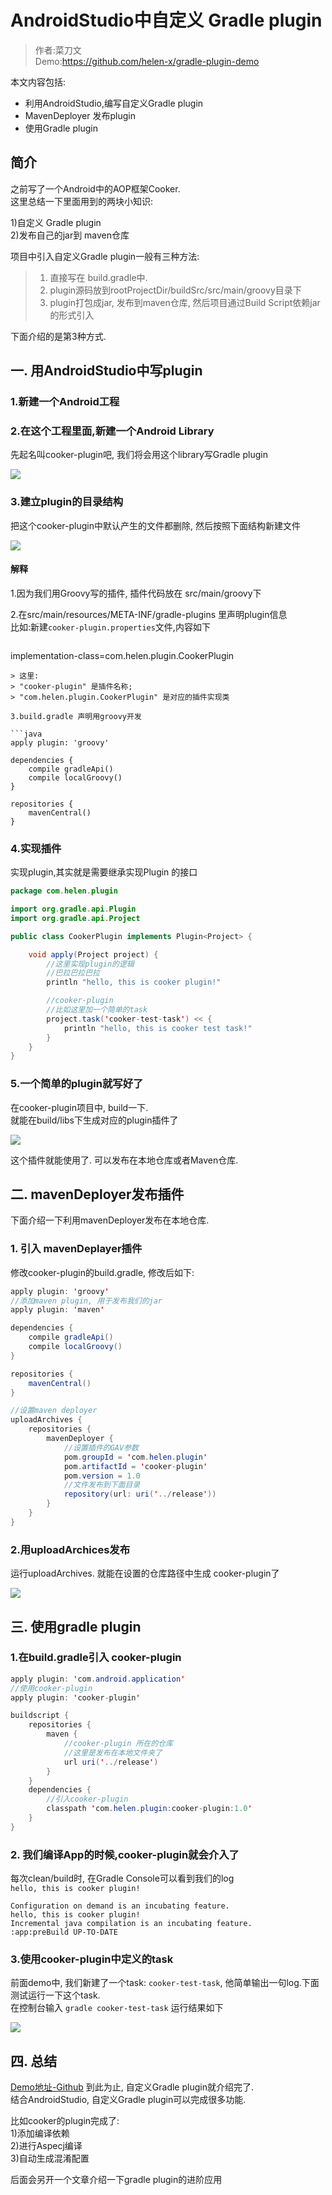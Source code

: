 # AndroidStudio中自定义 Gradle plugin   


>作者:菜刀文  
Demo:https://github.com/helen-x/gradle-plugin-demo


本文内容包括:     

- 利用AndroidStudio,编写自定义Gradle plugin  
- MavenDeployer 发布plugin  
- 使用Gradle plugin  


## 简介   
之前写了一个Android中的AOP框架Cooker.   
这里总结一下里面用到的两块小知识:     

1)自定义 Gradle plugin      
2)发布自己的jar到 maven仓库    

项目中引入自定义Gradle plugin一般有三种方法:   
>1. 直接写在 build.gradle中. 
>2. plugin源码放到rootProjectDir/buildSrc/src/main/groovy目录下 
>3. plugin打包成jar, 发布到maven仓库, 然后项目通过Build Script依赖jar的形式引入    


下面介绍的是第3种方式.  


##  一. 用AndroidStudio中写plugin       

### 1.新建一个Android工程 
### 2.在这个工程里面,新建一个Android Library 
   先起名叫cooker-plugin吧, 我们将会用这个library写Gradle plugin 


![](http://upload-images.jianshu.io/upload_images/4048192-c46c28de5172cdd9.png?imageMogr2/auto-orient/strip%7CimageView2/2/w/1240)

### 3.建立plugin的目录结构  
把这个cooker-plugin中默认产生的文件都删除, 然后按照下面结构新建文件   


![](http://upload-images.jianshu.io/upload_images/4048192-debed4cf882cc124.png?imageMogr2/auto-orient/strip%7CimageView2/2/w/1240)

#### 解释   
1.因为我们用Groovy写的插件, 插件代码放在 src/main/groovy下       

2.在src/main/resources/META-INF/gradle-plugins 里声明plugin信息   
 比如:新建`cooker-plugin.properties`文件,内容如下     

>```java   
implementation-class=com.helen.plugin.CookerPlugin
```  
> 这里:  
> "cooker-plugin" 是插件名称;    
> "com.helen.plugin.CookerPlugin" 是对应的插件实现类  

3.build.gradle 声明用groovy开发      

```java   
apply plugin: 'groovy'

dependencies {
    compile gradleApi()
    compile localGroovy()
}

repositories {
    mavenCentral()
}
```    

### 4.实现插件   
实现plugin,其实就是需要继承实现Plugin<Project> 的接口    

```java   
package com.helen.plugin

import org.gradle.api.Plugin
import org.gradle.api.Project

public class CookerPlugin implements Plugin<Project> {

    void apply(Project project) {
        //这里实现plugin的逻辑
        //巴拉巴拉巴拉
        println "hello, this is cooker plugin!"

        //cooker-plugin
        //比如这里加一个简单的task
        project.task('cooker-test-task') << {
            println "hello, this is cooker test task!"
        }
    }
}


```   

### 5.一个简单的plugin就写好了   
在cooker-plugin项目中, build一下.   
就能在build/libs下生成对应的plugin插件了

![](http://upload-images.jianshu.io/upload_images/4048192-177dc91cce18091e.png?imageMogr2/auto-orient/strip%7CimageView2/2/w/1240) 


这个插件就能使用了. 可以发布在本地仓库或者Maven仓库.   
       



## 二. mavenDeployer发布插件      
下面介绍一下利用mavenDeployer发布在本地仓库.   

### 1. 引入 mavenDeplayer插件      
修改cooker-plugin的build.gradle, 修改后如下:  

```java   
apply plugin: 'groovy'
//添加maven plugin, 用于发布我们的jar
apply plugin: 'maven'

dependencies {
    compile gradleApi()
    compile localGroovy()
}

repositories {
    mavenCentral()
}

//设置maven deployer
uploadArchives {
    repositories {
        mavenDeployer {
            //设置插件的GAV参数
            pom.groupId = 'com.helen.plugin'
            pom.artifactId = 'cooker-plugin'
            pom.version = 1.0 
            //文件发布到下面目录
            repository(url: uri('../release'))
        }
    }
}

```   
### 2.用uploadArchices发布 
运行uploadArchives. 就能在设置的仓库路径中生成 cooker-plugin了           

![](http://upload-images.jianshu.io/upload_images/4048192-200e613468863e3a.png?imageMogr2/auto-orient/strip%7CimageView2/2/w/1240)





## 三. 使用gradle plugin     

### 1.在build.gradle引入 cooker-plugin     

```java  
apply plugin: 'com.android.application'
//使用cooker-plugin
apply plugin: 'cooker-plugin'

buildscript {
    repositories {
        maven {
            //cooker-plugin 所在的仓库
            //这里是发布在本地文件夹了
            url uri('../release')
        }
    }
    dependencies {
        //引入cooker-plugin
        classpath 'com.helen.plugin:cooker-plugin:1.0'
    }
}
```



### 2. 我们编译App的时候,cooker-plugin就会介入了  
每次clean/build时, 在Gradle Console可以看到我们的log   
`hello, this is cooker plugin!`      

```   
Configuration on demand is an incubating feature.
hello, this is cooker plugin!
Incremental java compilation is an incubating feature.
:app:preBuild UP-TO-DATE
```      

### 3.使用cooker-plugin中定义的task     
前面demo中, 我们新建了一个task: `cooker-test-task`, 他简单输出一句log.下面测试运行一下这个task.     
在控制台输入 `gradle cooker-test-task` 运行结果如下      


![](http://upload-images.jianshu.io/upload_images/4048192-0e73dc69b9dad25f.png?imageMogr2/auto-orient/strip%7CimageView2/2/w/1240)  



## 四. 总结   

[Demo地址-Github](https://github.com/helen-x/gradle-plugin-demo)
到此为止, 自定义Gradle plugin就介绍完了.   
结合AndroidStudio, 自定义Gradle plugin可以完成很多功能.   
    
比如cooker的plugin完成了:  
1)添加编译依赖      
2)进行Aspecj编译  
3)自动生成混淆配置

后面会另开一个文章介绍一下gradle plugin的进阶应用 

